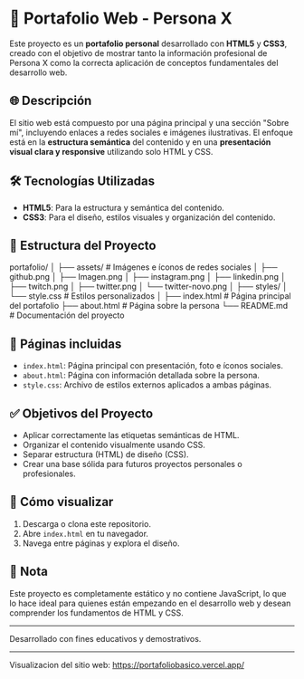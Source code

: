 ﻿# 💼 Portafolio Web - Persona X

Este proyecto es un **portafolio personal** desarrollado con **HTML5** y **CSS3**, creado con el objetivo de mostrar tanto la información profesional de Persona X como la correcta aplicación de conceptos fundamentales del desarrollo web.

## 🌐 Descripción

El sitio web está compuesto por una página principal y una sección "Sobre mí", incluyendo enlaces a redes sociales e imágenes ilustrativas. El enfoque está en la **estructura semántica** del contenido y en una **presentación visual clara y responsive** utilizando solo HTML y CSS.

## 🛠️ Tecnologías Utilizadas

- **HTML5**: Para la estructura y semántica del contenido.
- **CSS3**: Para el diseño, estilos visuales y organización del contenido.

## 📁 Estructura del Proyecto

portafolio/
│
├── assets/ # Imágenes e íconos de redes sociales
│ ├── github.png
│ ├── Imagen.png
│ ├── instagram.png
│ ├── linkedin.png
│ ├── twitch.png
│ ├── twitter.png
│ └── twitter-novo.png
│
├── styles/
│ └── style.css # Estilos personalizados
│
├── index.html # Página principal del portafolio
├── about.html # Página sobre la persona
└── README.md # Documentación del proyecto


## 📄 Páginas incluidas

- `index.html`: Página principal con presentación, foto e íconos sociales.
- `about.html`: Página con información detallada sobre la persona.
- `style.css`: Archivo de estilos externos aplicados a ambas páginas.

## ✅ Objetivos del Proyecto

- Aplicar correctamente las etiquetas semánticas de HTML.
- Organizar el contenido visualmente usando CSS.
- Separar estructura (HTML) de diseño (CSS).
- Crear una base sólida para futuros proyectos personales o profesionales.

## 🚀 Cómo visualizar

1. Descarga o clona este repositorio.
2. Abre `index.html` en tu navegador.
3. Navega entre páginas y explora el diseño.

## 📌 Nota

Este proyecto es completamente estático y no contiene JavaScript, lo que lo hace ideal para quienes están empezando en el desarrollo web y desean comprender los fundamentos de HTML y CSS.

---

Desarrollado con fines educativos y demostrativos.

---
Visualizacion del sitio web:
https://portafoliobasico.vercel.app/
